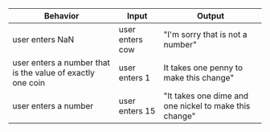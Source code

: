 Behavior | Input | Output
-- | -- | --
user enters NaN | user enters cow | "I'm sorry that is not a number"
user enters a number that is the value of exactly one coin | user enters 1 | It takes one penny to make this change"
user enters a number | user enters 15 | "It takes one dime and one nickel to make this change"
